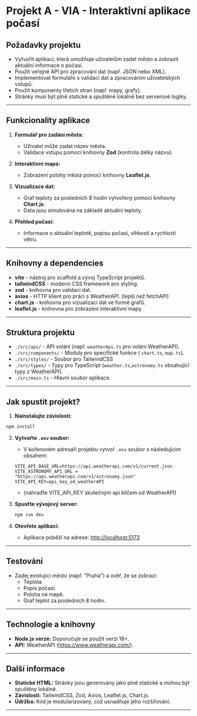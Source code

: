 # Projekt A - VIA - Interaktivní aplikace počasí

## Požadavky projektu

-   Vytvořit aplikaci, která umožňuje uživatelům zadat město a zobrazit aktuální informace o počasí.
-   Použít veřejné API pro zpracování dat (např. JSON nebo XML).
-   Implementovat formuláře s validací dat a zpracováním uživatelských vstupů.
-   Použít komponenty třetích stran (např. mapy, grafy).
-   Stránky musí být plně statické a spuštěné lokálně bez serverové logiky.

---

## Funkcionality aplikace

1. **Formulář pro zadání města:**

    - Uživatel může zadat název města.
    - Validace vstupu pomocí knihovny **Zod** (kontrola délky názvu).

2. **Interaktivní mapa:**

    - Zobrazení polohy města pomocí knihovny **Leaflet.js**.

3. **Vizualizace dat:**

    - Graf teploty za posledních 8 hodin vytvořený pomocí knihovny **Chart.js**.
    - Data jsou simulována na základě aktuální teploty.

4. **Přehled počasí:**
    - Informace o aktuální teplotě, popisu počasí, vlhkosti a rychlosti větru.

---

## Knihovny a dependencies

-   **vite** - nástroj pro scaffold a vývoj TypeScript projektů.
-   **tailwindCSS** - moderní CSS framework pro styling.
-   **zod** - knihovna pro validaci dat.
-   **axios** - HTTP klient pro práci s WeatherAPI. (lepší než fetchAPI)
-   **chart.js** - knihovna pro vizualizaci dat ve formě grafů.
-   **leaflet.js** - knihovna pro zobrazení interaktivní mapy.

---

## Struktura projektu

-   `./src/api/` - API volání (např. `weatherApi.ts` pro volání WeatherAPI).
-   `./src/components/` - Moduly pro specifické funkce ( `chart.ts`, `map.ts`).
-   `./src/styles/` - Soubor pro TailwindCSS
-   `./src/types/` - Typy pro TypeScript (`weather.ts`,`astronomy.ts` obsahující typy z WeatherAPI).
-   `./src/main.ts` - Hlavní soubor aplikace.

---

## Jak spustit projekt?

1. **Nainstalujte závislosti:**

```bash
npm install
```

2. **Vytvořte `.env` soubor:**

    - V kořenovém adresáři projektu vytvoř `.env` soubor s následujícím obsahem:

    ```
    VITE_API_BASE_URL=https://api.weatherapi.com/v1/current.json
    VITE_ASTRONOMY_API_URL = "https://api.weatherapi.com/v1/astronomy.json"
    VITE_API_KEY=api_key_od_weatherAPI
    ```

    - (nahraďte VITE_API_KEY skutečným api klíčem od WeatherAPI)

3. **Spusťte vývojový server:**

    ```bash
    npm run dev
    ```

4. **Otevřete aplikaci:**
    - Aplikace poběží na adrese: [http://localhost:5173](http://localhost:5173)

---

## Testování

-   Zadej existující město (např. "Praha") a ověř, že se zobrazí:
    -   Teplota.
    -   Popis počasí.
    -   Poloha na mapě.
    -   Graf teplot za posledních 8 hodin.

---

## Technologie a knihovny

-   **Node.js verze:** Doporučuje se použít verzi 18+.
-   **API:** WeatherAPI (https://www.weatherapi.com/).

---

## Další informace

-   **Statické HTML:** Stránky jsou generovány jako plně statické a mohou být spuštěny lokálně.
-   **Závislosti:** TailwindCSS, Zod, Axios, Leaflet.js, Chart.js.
-   **Údržba:** Kód je modularizovaný, což usnadňuje jeho rozšiřování.

---

